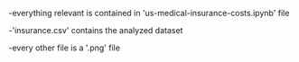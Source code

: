 -everything relevant is contained in 'us-medical-insurance-costs.ipynb' file

-'insurance.csv' contains the analyzed dataset

-every other file is a '.png' file
